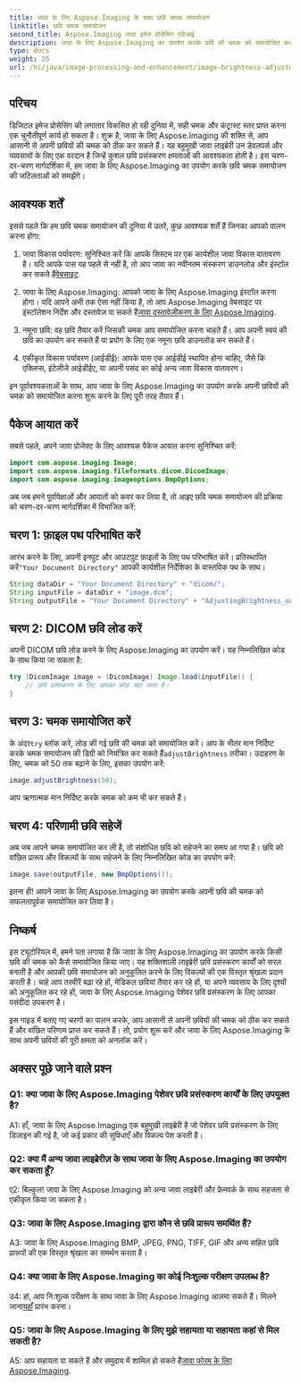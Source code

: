 ```yaml
---
title: जावा के लिए Aspose.Imaging के साथ छवि चमक समायोजन
linktitle: छवि चमक समायोजन
second_title: Aspose.Imaging जावा इमेज प्रोसेसिंग एपीआई
description: जावा के लिए Aspose.Imaging का उपयोग करके छवि की चमक को समायोजित करना सीखें। इस व्यापक मार्गदर्शिका के साथ अपनी छवियों को सहजता से निखारें।
type: docs
weight: 25
url: /hi/java/image-processing-and-enhancement/image-brightness-adjustment/
---
```

## परिचय

डिजिटल इमेज प्रोसेसिंग की लगातार विकसित हो रही दुनिया में, सही चमक और कंट्रास्ट स्तर प्राप्त करना एक चुनौतीपूर्ण कार्य हो सकता है। शुक्र है, जावा के लिए Aspose.Imaging की शक्ति से, आप आसानी से अपनी छवियों की चमक को ठीक कर सकते हैं। यह बहुमुखी जावा लाइब्रेरी उन डेवलपर्स और व्यवसायों के लिए एक वरदान है जिन्हें कुशल छवि प्रसंस्करण क्षमताओं की आवश्यकता होती है। इस चरण-दर-चरण मार्गदर्शिका में, हम जावा के लिए Aspose.Imaging का उपयोग करके छवि चमक समायोजन की जटिलताओं को समझेंगे।

## आवश्यक शर्तें

इससे पहले कि हम छवि चमक समायोजन की दुनिया में उतरें, कुछ आवश्यक शर्तें हैं जिनका आपको पालन करना होगा:

1.  जावा विकास पर्यावरण: सुनिश्चित करें कि आपके सिस्टम पर एक कार्यशील जावा विकास वातावरण है। यदि आपके पास यह पहले से नहीं है, तो आप जावा का नवीनतम संस्करण डाउनलोड और इंस्टॉल कर सकते हैं[वेबसाइट](https://www.oracle.com/java/technologies/javase-downloads).

2. जावा के लिए Aspose.Imaging: आपको जावा के लिए Aspose.Imaging इंस्टॉल करना होगा। यदि आपने अभी तक ऐसा नहीं किया है, तो आप Aspose.Imaging वेबसाइट पर इंस्टॉलेशन निर्देश और दस्तावेज़ पा सकते हैं[जावा दस्तावेज़ीकरण के लिए Aspose.Imaging](https://reference.aspose.com/imaging/java/).

3. नमूना छवि: वह छवि तैयार करें जिसकी चमक आप समायोजित करना चाहते हैं। आप अपनी स्वयं की छवि का उपयोग कर सकते हैं या प्रयोग के लिए एक नमूना छवि डाउनलोड कर सकते हैं।

4. एकीकृत विकास पर्यावरण (आईडीई): आपके पास एक आईडीई स्थापित होना चाहिए, जैसे कि एक्लिप्स, इंटेलीजे आईडीईए, या अपनी पसंद का कोई अन्य जावा विकास वातावरण।

इन पूर्वावश्यकताओं के साथ, आप जावा के लिए Aspose.Imaging का उपयोग करके अपनी छवियों की चमक को समायोजित करना शुरू करने के लिए पूरी तरह तैयार हैं।

## पैकेज आयात करें

सबसे पहले, अपने जावा प्रोजेक्ट के लिए आवश्यक पैकेज आयात करना सुनिश्चित करें:

```java
import com.aspose.imaging.Image;
import com.aspose.imaging.fileformats.dicom.DicomImage;
import com.aspose.imaging.imageoptions.BmpOptions;
```

अब जब हमने पूर्वापेक्षाओं और आयातों को कवर कर लिया है, तो आइए छवि चमक समायोजन की प्रक्रिया को चरण-दर-चरण मार्गदर्शिका में विभाजित करें:

## चरण 1: फ़ाइल पथ परिभाषित करें

आरंभ करने के लिए, अपनी इनपुट और आउटपुट फ़ाइलों के लिए पथ परिभाषित करें। प्रतिस्थापित करें`"Your Document Directory"` आपकी कार्यशील निर्देशिका के वास्तविक पथ के साथ।

```java
String dataDir = "Your Document Directory" + "dicom/";
String inputFile = dataDir + "image.dcm";
String outputFile = "Your Document Directory" + "AdjustingBrightness_out.bmp";
```

## चरण 2: DICOM छवि लोड करें

अपनी DICOM छवि लोड करने के लिए Aspose.Imaging का उपयोग करें। यह निम्नलिखित कोड के साथ किया जा सकता है:

```java
try (DicomImage image = (DicomImage) Image.load(inputFile)) {
    // छवि प्रसंस्करण के लिए आपका कोड यहां जाता है।
}
```

## चरण 3: चमक समायोजित करें

 के अंदर`try` ब्लॉक करें, लोड की गई छवि की चमक को समायोजित करें। आप के भीतर मान निर्दिष्ट करके चमक समायोजन की डिग्री को नियंत्रित कर सकते हैं`adjustBrightness` तरीका। उदाहरण के लिए, चमक को 50 तक बढ़ाने के लिए, इसका उपयोग करें:

```java
image.adjustBrightness(50);
```

आप ऋणात्मक मान निर्दिष्ट करके चमक को कम भी कर सकते हैं।

## चरण 4: परिणामी छवि सहेजें

अब जब आपने चमक समायोजित कर ली है, तो संशोधित छवि को सहेजने का समय आ गया है। छवि को वांछित प्रारूप और विकल्पों के साथ सहेजने के लिए निम्नलिखित कोड का उपयोग करें:

```java
image.save(outputFile, new BmpOptions());
```

इतना ही! आपने जावा के लिए Aspose.Imaging का उपयोग करके अपनी छवि की चमक को सफलतापूर्वक समायोजित कर लिया है।

## निष्कर्ष

इस ट्यूटोरियल में, हमने पता लगाया है कि जावा के लिए Aspose.Imaging का उपयोग करके किसी छवि की चमक को कैसे समायोजित किया जाए। यह शक्तिशाली लाइब्रेरी छवि प्रसंस्करण कार्यों को सरल बनाती है और आपकी छवि समायोजन को अनुकूलित करने के लिए विकल्पों की एक विस्तृत श्रृंखला प्रदान करती है। चाहे आप तस्वीरें बढ़ा रहे हों, मेडिकल छवियां तैयार कर रहे हों, या अपने व्यवसाय के लिए दृश्यों को अनुकूलित कर रहे हों, जावा के लिए Aspose.Imaging पेशेवर छवि प्रसंस्करण के लिए आपका पसंदीदा उपकरण है।

इस गाइड में बताए गए चरणों का पालन करके, आप आसानी से अपनी छवियों की चमक को ठीक कर सकते हैं और वांछित परिणाम प्राप्त कर सकते हैं। तो, प्रयोग शुरू करें और जावा के लिए Aspose.Imaging के साथ अपनी छवियों की पूरी क्षमता को अनलॉक करें।

## अक्सर पूछे जाने वाले प्रश्न

### Q1: क्या जावा के लिए Aspose.Imaging पेशेवर छवि प्रसंस्करण कार्यों के लिए उपयुक्त है?

A1: हाँ, जावा के लिए Aspose.Imaging एक बहुमुखी लाइब्रेरी है जो पेशेवर छवि प्रसंस्करण के लिए डिज़ाइन की गई है, जो कई प्रकार की सुविधाएँ और विकल्प पेश करती है।

### Q2: क्या मैं अन्य जावा लाइब्रेरीज़ के साथ जावा के लिए Aspose.Imaging का उपयोग कर सकता हूँ?

ए2: बिल्कुल! जावा के लिए Aspose.Imaging को अन्य जावा लाइब्रेरी और फ्रेमवर्क के साथ सहजता से एकीकृत किया जा सकता है।

### Q3: जावा के लिए Aspose.Imaging द्वारा कौन से छवि प्रारूप समर्थित हैं?

A3: जावा के लिए Aspose.Imaging BMP, JPEG, PNG, TIFF, GIF और अन्य सहित छवि प्रारूपों की एक विस्तृत श्रृंखला का समर्थन करता है।

### Q4: क्या जावा के लिए Aspose.Imaging का कोई निःशुल्क परीक्षण उपलब्ध है?

 उ4: हां, आप नि:शुल्क परीक्षण के साथ जावा के लिए Aspose.Imaging आज़मा सकते हैं। मिलने जाना[यहाँ](https://releases.aspose.com/) प्रारंभ करना।

### Q5: जावा के लिए Aspose.Imaging के लिए मुझे सहायता या सहायता कहां से मिल सकती है?

 A5: आप सहायता पा सकते हैं और समुदाय में शामिल हो सकते हैं[जावा फोरम के लिए Aspose.Imaging](https://forum.aspose.com/).